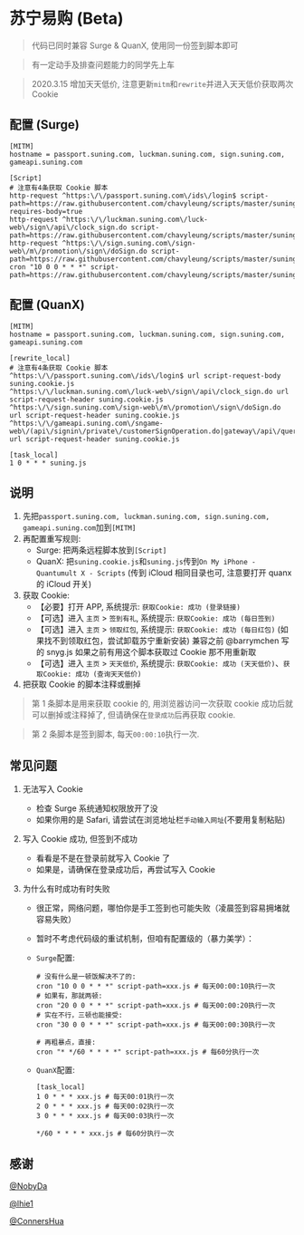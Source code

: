# 苏宁易购 (Beta)

> 代码已同时兼容 Surge & QuanX, 使用同一份签到脚本即可

> 有一定动手及排查问题能力的同学先上车

> 2020.3.15 增加天天低价, 注意更新`mitm`和`rewrite`并进入天天低价获取两次 Cookie

## 配置 (Surge)

```properties
[MITM]
hostname = passport.suning.com, luckman.suning.com, sign.suning.com, gameapi.suning.com

[Script]
# 注意有4条获取 Cookie 脚本
http-request ^https:\/\/passport.suning.com\/ids\/login$ script-path=https://raw.githubusercontent.com/chavyleung/scripts/master/suning/suning.cookie.js, requires-body=true
http-request ^https:\/\/luckman.suning.com\/luck-web\/sign\/api\/clock_sign.do script-path=https://raw.githubusercontent.com/chavyleung/scripts/master/suning/suning.cookie.js
http-request ^https:\/\/sign.suning.com\/sign-web\/m\/promotion\/sign\/doSign.do script-path=https://raw.githubusercontent.com/chavyleung/scripts/master/suning/suning.cookie.js
cron "10 0 0 * * *" script-path=https://raw.githubusercontent.com/chavyleung/scripts/master/suning/suning.js
```

## 配置 (QuanX)

```properties
[MITM]
hostname = passport.suning.com, luckman.suning.com, sign.suning.com, gameapi.suning.com

[rewrite_local]
# 注意有4条获取 Cookie 脚本
^https:\/\/passport.suning.com\/ids\/login$ url script-request-body suning.cookie.js
^https:\/\/luckman.suning.com\/luck-web\/sign\/api\/clock_sign.do url script-request-header suning.cookie.js
^https:\/\/sign.suning.com\/sign-web\/m\/promotion\/sign\/doSign.do url script-request-header suning.cookie.js
^https:\/\/gameapi.suning.com\/sngame-web\/(api\/signin\/private\/customerSignOperation.do|gateway\/api\/queryPrize.do) url script-request-header suning.cookie.js

[task_local]
1 0 * * * suning.js
```

## 说明

1. 先把`passport.suning.com, luckman.suning.com, sign.suning.com, gameapi.suning.com`加到`[MITM]`
2. 再配置重写规则:
   - Surge: 把两条远程脚本放到`[Script]`
   - QuanX: 把`suning.cookie.js`和`suning.js`传到`On My iPhone - Quantumult X - Scripts` (传到 iCloud 相同目录也可, 注意要打开 quanx 的 iCloud 开关)
3. 获取 Cookie:
   - 【必要】打开 APP, 系统提示: `获取Cookie: 成功 (登录链接)`
   - 【可选】进入 `主页` > `签到有礼`, 系统提示: `获取Cookie: 成功 (每日签到)`
   - 【可选】进入 `主页` > `领取红包`, 系统提示: `获取Cookie: 成功 (每日红包)` (如果找不到领取红包，尝试卸载苏宁重新安装) 兼容之前 @barrymchen 写的 snyg.js 如果之前有用这个脚本获取过 Cookie 那不用重新取
   - 【可选】进入 `主页` > `天天低价`, 系统提示: `获取Cookie: 成功 (天天低价)`、`获取Cookie: 成功 (查询天天低价)`
4. 把获取 Cookie 的脚本注释或删掉

> 第 1 条脚本是用来获取 cookie 的, 用浏览器访问一次获取 cookie 成功后就可以删掉或注释掉了, 但请确保在`登录成功`后再获取 cookie.

> 第 2 条脚本是签到脚本, 每天`00:00:10`执行一次.

## 常见问题

1. 无法写入 Cookie

   - 检查 Surge 系统通知权限放开了没
   - 如果你用的是 Safari, 请尝试在浏览地址栏`手动输入网址`(不要用复制粘贴)

2. 写入 Cookie 成功, 但签到不成功

   - 看看是不是在登录前就写入 Cookie 了
   - 如果是，请确保在登录成功后，再尝试写入 Cookie

3. 为什么有时成功有时失败

   - 很正常，网络问题，哪怕你是手工签到也可能失败（凌晨签到容易拥堵就容易失败）
   - 暂时不考虑代码级的重试机制，但咱有配置级的（暴力美学）：

   - `Surge`配置:

     ```properties
     # 没有什么是一顿饭解决不了的:
     cron "10 0 0 * * *" script-path=xxx.js # 每天00:00:10执行一次
     # 如果有，那就两顿:
     cron "20 0 0 * * *" script-path=xxx.js # 每天00:00:20执行一次
     # 实在不行，三顿也能接受:
     cron "30 0 0 * * *" script-path=xxx.js # 每天00:00:30执行一次

     # 再粗暴点，直接:
     cron "* */60 * * * *" script-path=xxx.js # 每60分执行一次
     ```

   - `QuanX`配置:

     ```properties
     [task_local]
     1 0 * * * xxx.js # 每天00:01执行一次
     2 0 * * * xxx.js # 每天00:02执行一次
     3 0 * * * xxx.js # 每天00:03执行一次

     */60 * * * * xxx.js # 每60分执行一次
     ```

## 感谢

[@NobyDa](https://github.com/NobyDa)

[@lhie1](https://github.com/lhie1)

[@ConnersHua](https://github.com/ConnersHua)
